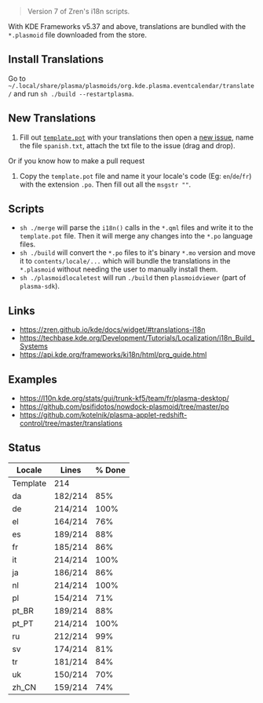 > Version 7 of Zren's i18n scripts.

With KDE Frameworks v5.37 and above, translations are bundled with the `*.plasmoid` file downloaded from the store.

## Install Translations

Go to `~/.local/share/plasma/plasmoids/org.kde.plasma.eventcalendar/translate/` and run `sh ./build --restartplasma`.

## New Translations

1. Fill out [`template.pot`](template.pot) with your translations then open a [new issue](https://github.com/Zren/plasma-applet-eventcalendar/issues/new), name the file `spanish.txt`, attach the txt file to the issue (drag and drop).

Or if you know how to make a pull request

1. Copy the `template.pot` file and name it your locale's code (Eg: `en`/`de`/`fr`) with the extension `.po`. Then fill out all the `msgstr ""`.

## Scripts

* `sh ./merge` will parse the `i18n()` calls in the `*.qml` files and write it to the `template.pot` file. Then it will merge any changes into the `*.po` language files.
* `sh ./build` will convert the `*.po` files to it's binary `*.mo` version and move it to `contents/locale/...` which will bundle the translations in the `*.plasmoid` without needing the user to manually install them.
* `sh ./plasmoidlocaletest` will run `./build` then `plasmoidviewer` (part of `plasma-sdk`).

## Links

* https://zren.github.io/kde/docs/widget/#translations-i18n
* https://techbase.kde.org/Development/Tutorials/Localization/i18n_Build_Systems
* https://api.kde.org/frameworks/ki18n/html/prg_guide.html

## Examples

* https://l10n.kde.org/stats/gui/trunk-kf5/team/fr/plasma-desktop/
* https://github.com/psifidotos/nowdock-plasmoid/tree/master/po
* https://github.com/kotelnik/plasma-applet-redshift-control/tree/master/translations

## Status
|  Locale  |  Lines  | % Done|
|----------|---------|-------|
| Template |     214 |       |
| da       | 182/214 |   85% |
| de       | 214/214 |  100% |
| el       | 164/214 |   76% |
| es       | 189/214 |   88% |
| fr       | 185/214 |   86% |
| it       | 214/214 |  100% |
| ja       | 186/214 |   86% |
| nl       | 214/214 |  100% |
| pl       | 154/214 |   71% |
| pt_BR    | 189/214 |   88% |
| pt_PT    | 214/214 |  100% |
| ru       | 212/214 |   99% |
| sv       | 174/214 |   81% |
| tr       | 181/214 |   84% |
| uk       | 150/214 |   70% |
| zh_CN    | 159/214 |   74% |
